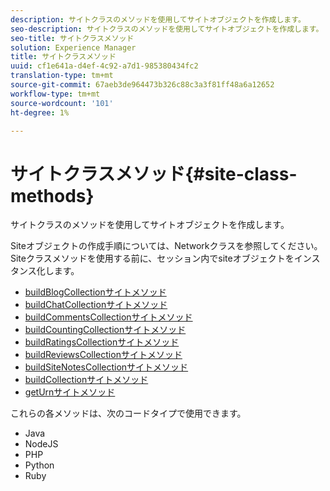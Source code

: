```yaml
---
description: サイトクラスのメソッドを使用してサイトオブジェクトを作成します。
seo-description: サイトクラスのメソッドを使用してサイトオブジェクトを作成します。
seo-title: サイトクラスメソッド
solution: Experience Manager
title: サイトクラスメソッド
uuid: cf1e641a-d4ef-4c92-a7d1-985380434fc2
translation-type: tm+mt
source-git-commit: 67aeb3de964473b326c88c3a3f81ff48a6a12652
workflow-type: tm+mt
source-wordcount: '101'
ht-degree: 1%

---
```



# サイトクラスメソッド{#site-class-methods}

サイトクラスのメソッドを使用してサイトオブジェクトを作成します。

Siteオブジェクトの作成手順については、Networkクラスを参照してください。 Siteクラスメソッドを使用する前に、セッション内でsiteオブジェクトをインスタンス化します。

* [buildBlogCollectionサイトメソッド](../c-installing-libraries/r-buildblogcollection-site-method.md#r_buildblogcollection_site_method)
* [buildChatCollectionサイトメソッド](../c-installing-libraries/r-buildchatcollection-site-method.md#r_buildchatcollection_site_method)
* [buildCommentsCollectionサイトメソッド](../c-installing-libraries/r-buildcommentscollection-site-method.md#r_buildcommentscollection_site_method)
* [buildCountingCollectionサイトメソッド](../c-installing-libraries/r-buildcountingcollection-site-method.md#r_buildcountingcollection_site_method)
* [buildRatingsCollectionサイトメソッド](../c-installing-libraries/r-buildratingscollection-site-method.md#r_buildratingscollection_site_method)
* [buildReviewsCollectionサイトメソッド](../c-installing-libraries/r-buildreviewscollection-site-method.md#r_buildreviewscollection_site_method)
* [buildSiteNotesCollectionサイトメソッド](../c-installing-libraries/r-buildsitenotescollection-site-method.md#r_buildsitenotescollection_site_method)
* [buildCollectionサイトメソッド](../c-installing-libraries/r-buildcollection-site-method.md#r_buildcollection_site_method)
* [getUrnサイトメソッド](../c-installing-libraries/r-geturn-site-method.md#r_geturn_site_method)

これらの各メソッドは、次のコードタイプで使用できます。

* Java
* NodeJS
* PHP
* Python
* Ruby

